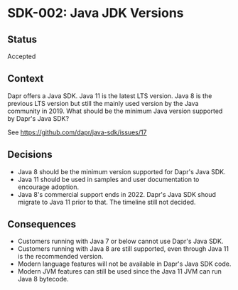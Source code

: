 # SDK-002: Java JDK Versions

## Status
Accepted

## Context
Dapr offers a Java SDK. Java 11 is the latest LTS version. Java 8 is the previous LTS version but still the mainly used version by the Java community in 2019. What should be the minimum Java version supported by Dapr's Java SDK?

See https://github.com/dapr/java-sdk/issues/17

## Decisions

* Java 8 should be the minimum version supported for Dapr's Java SDK.
* Java 11 should be used in samples and user documentation to encourage adoption.
* Java 8's commercial support ends in 2022. Dapr's Java SDK shoud migrate to Java 11 prior to that. The timeline still not decided.
  
## Consequences

* Customers running with Java 7 or below cannot use Dapr's Java SDK.
* Customers running with Java 8 are still supported, even through Java 11 is the recommended version.
* Modern language features will not be available in Dapr's Java SDK code.
* Modern JVM features can still be used since the Java 11 JVM can run Java 8 bytecode.

